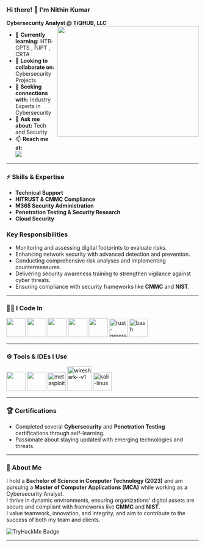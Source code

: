 ### Hi there! 👋 I'm **Nithin Kumar**  
**Cybersecurity Analyst @ TiQHUB, LLC**  
<img align="right" width="370" height="290" src="https://i.pinimg.com/originals/2d/7e/7d/2d7e7de6f5f74b8ac83e72f17afded2d.jpg">  

- 🌱 **Currently learning:** HTB-CPTS , PJPT , CRTA
- 👯 **Looking to collaborate on:** Cybersecurity Projects  
- 🤔 **Seeking connections with:** Industry Experts in Cybersecurity  
- 💬 **Ask me about:** Tech and Security  
- 📫 **Reach me at:**  
  [<img src="https://img.shields.io/badge/LinkedIn-0077B5?style=for-the-badge&logo=linkedin&logoColor=white" />](https://www.linkedin.com/in/cybernithin)  

---

### ⚡ Skills & Expertise  
- **Technical Support**  
- **HITRUST & CMMC Compliance**  
- **M365 Security Administration**  
- **Penetration Testing & Security Research**  
- **Cloud Security**  

### Key Responsibilities  
- Monitoring and assessing digital footprints to evaluate risks.  
- Enhancing network security with advanced detection and prevention.  
- Conducting comprehensive risk analyses and implementing countermeasures.  
- Delivering security awareness training to strengthen vigilance against cyber threats.  
- Ensuring compliance with security frameworks like **CMMC** and **NIST**.  

---

### 👨‍💻 I Code In  
<img height="50" width="50" src="https://img.icons8.com/color/48/000000/python.png" />  <img height="50" width="50" src="https://img.icons8.com/color/48/000000/c-programming.png" />  <img height="50" width="50" src="https://img.icons8.com/color/48/000000/java-coffee-cup-logo.png" />  <img height="50" width="50" src="https://img.icons8.com/color/48/000000/html-5.png" />  <img height="50" width="50" src="https://img.icons8.com/color/48/000000/css3.png" />  <img height="48" width="48" src="https://img.icons8.com/color/48/rust-programming-language.png" alt="rust-programming-language"/>  <img height="48" width="48" src="https://img.icons8.com/color/48/bash.png" alt="bash"/>  

---

### ⚙️ Tools & IDEs I Use  
<img height="50" width="50" src="https://img.icons8.com/color/48/000000/visual-studio-code-2019.png"/>  <img height="50" width="50" src="https://img.icons8.com/color/50/000000/git.png"/>  <img height="48" width="48" src="https://img.icons8.com/fluency/48/metasploit.png" alt="metasploit"/>  <img height="64" width="64" src="https://img.icons8.com/nolan/64/wireshark--v1.png" alt="wireshark--v1"/>  <img height="48" width="48" src="https://img.icons8.com/color/48/kali-linux.png" alt="kali-linux"/>  

---

### 🏆 Certifications  
- Completed several **Cybersecurity** and **Penetration Testing** certifications through self-learning.  
- Passionate about staying updated with emerging technologies and threats.  

---

### 🌟 About Me  
I hold a **Bachelor of Science in Computer Technology (2023)** and am pursuing a **Master of Computer Applications (MCA)** while working as a Cybersecurity Analyst.  
I thrive in dynamic environments, ensuring organizations' digital assets are secure and compliant with frameworks like **CMMC** and **NIST**.  
I value teamwork, innovation, and integrity, and aim to contribute to the success of both my team and clients.  

![TryHackMe Badge](https://tryhackme-badges.s3.amazonaws.com/thecyber.insane.png)  

--- 

